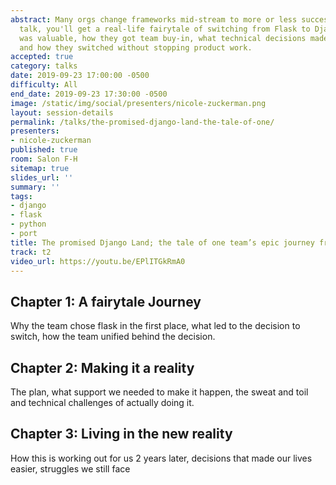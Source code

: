 ```yaml
---
abstract: Many orgs change frameworks mid-stream to more or less success; in this
  talk, you'll get a real-life fairytale of switching from Flask to Django, why each
  was valuable, how they got team buy-in, what technical decisions made things easier/harder,
  and how they switched without stopping product work.
accepted: true
category: talks
date: 2019-09-23 17:00:00 -0500
difficulty: All
end_date: 2019-09-23 17:30:00 -0500
image: /static/img/social/presenters/nicole-zuckerman.png
layout: session-details
permalink: /talks/the-promised-django-land-the-tale-of-one/
presenters:
- nicole-zuckerman
published: true
room: Salon F-H
sitemap: true
slides_url: ''
summary: ''
tags:
- django
- flask
- python
- port
title: The promised Django Land; the tale of one team’s epic journey from Flask
track: t2
video_url: https://youtu.be/EPlITGkRmA0
---
```


## Chapter 1: A fairytale Journey

Why the team chose flask in the first place, what led to the decision to switch, how the team unified behind the decision.

## Chapter 2: Making it a reality

The plan, what support we needed to make it happen, the sweat and toil and technical challenges of actually doing it.

## Chapter 3: Living in the new reality
How this is working out for us 2 years later, decisions that made our lives easier, struggles we still face
